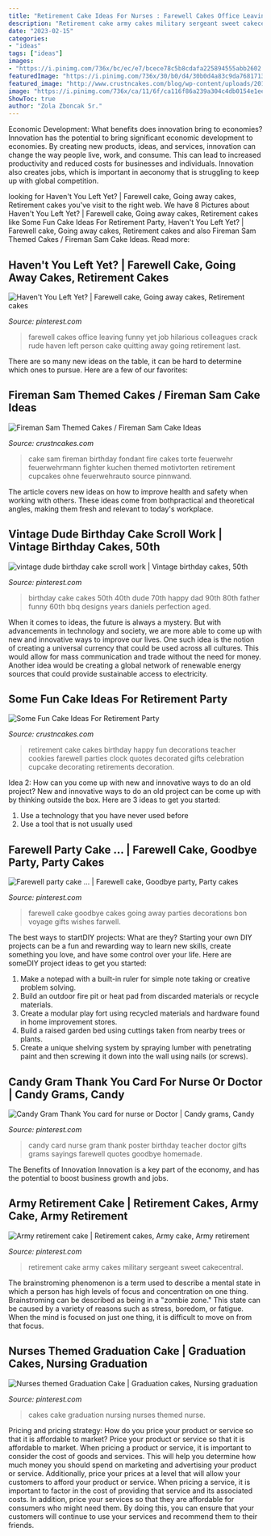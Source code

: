 ```yaml
---
title: "Retirement Cake Ideas For Nurses : Farewell Cakes Office Leaving Funny Yet Job Hilarious Colleagues Crack Rude Haven Left Person Cake Quitting Away Going Retirement Last"
description: "Retirement cake army cakes military sergeant sweet cakecentral"
date: "2023-02-15"
categories:
- "ideas"
tags: ["ideas"]
images:
- "https://i.pinimg.com/736x/bc/ec/e7/bcece78c5b8cdafa225894555abb2602.jpg"
featuredImage: "https://i.pinimg.com/736x/30/b0/d4/30b0d4a83c9da7681713f2bbdbf29914--th-birthday-birthday-cakes.jpg"
featured_image: "http://www.crustncakes.com/blog/wp-content/uploads/2017/06/d53c854b72dbd452976f55ef2128a43a.jpg"
image: "https://i.pinimg.com/736x/ca/11/6f/ca116f86a239a304c4db0154e1eeccf1--retirement-cakes-army.jpg"
ShowToc: true
author: "Zola Zboncak Sr."
---
```



Economic Development: What benefits does innovation bring to economies?
Innovation has the potential to bring significant economic development to economies. By creating new products, ideas, and services, innovation can change the way people live, work, and consume. This can lead to increased productivity and reduced costs for businesses and individuals. Innovation also creates jobs, which is important in aeconomy that is struggling to keep up with global competition.

	

		
looking for Haven&#039;t You Left Yet? | Farewell cake, Going away cakes, Retirement cakes you've visit to the right web. We have 8 Pictures about Haven&#039;t You Left Yet? | Farewell cake, Going away cakes, Retirement cakes like Some Fun Cake Ideas For Retirement Party, Haven&#039;t You Left Yet? | Farewell cake, Going away cakes, Retirement cakes and also Fireman Sam Themed Cakes / Fireman Sam Cake Ideas. Read more:
		
    
## Haven&#039;t You Left Yet? | Farewell Cake, Going Away Cakes, Retirement Cakes

<img loading=lazy src="https://i.pinimg.com/736x/b8/6c/65/b86c6579176c131463de3bb24d64ca6a.jpg" onerror="this.onerror=null;this.src='https://tse2.mm.bing.net/th?id=OIP.Sh7esiLV-dV-pT98d2mk3gHaHa&amp;pid=15.1';" alt="Haven&#039;t You Left Yet? | Farewell cake, Going away cakes, Retirement cakes">

_Source: pinterest.com_

>farewell cakes office leaving funny yet job hilarious colleagues crack rude haven left person cake quitting away going retirement last. 

	

There are so many new ideas on the table, it can be hard to determine which ones to pursue. Here are a few of our favorites: 

    
## Fireman Sam Themed Cakes / Fireman Sam Cake Ideas

<img loading=lazy src="http://www.crustncakes.com/blog/wp-content/uploads/2015/11/862b14a17af3b3427a2d0ff6789bae47.jpg" onerror="this.onerror=null;this.src='https://tse1.mm.bing.net/th?id=OIP.ELXspEJ9FbLpeEIIKiG14gHaJ3&amp;pid=15.1';" alt="Fireman Sam Themed Cakes / Fireman Sam Cake Ideas">

_Source: crustncakes.com_

>cake sam fireman birthday fondant fire cakes torte feuerwehr feuerwehrmann fighter kuchen themed motivtorten retirement cupcakes ohne feuerwehrauto source pinnwand. 

	

The article covers new ideas on how to improve health and safety when working with others. These ideas come from bothpractical and theoretical angles, making them fresh and relevant to today's workplace.

    
## Vintage Dude Birthday Cake Scroll Work | Vintage Birthday Cakes, 50th

<img loading=lazy src="https://i.pinimg.com/736x/30/b0/d4/30b0d4a83c9da7681713f2bbdbf29914--th-birthday-birthday-cakes.jpg" onerror="this.onerror=null;this.src='https://tse3.mm.bing.net/th?id=OIP.ZjEZiUCsxg2QxUTSbhE6fgHaJ3&amp;pid=15.1';" alt="vintage dude birthday cake scroll work | Vintage birthday cakes, 50th">

_Source: pinterest.com_

>birthday cake cakes 50th 40th dude 70th happy dad 90th 80th father funny 60th bbq designs years daniels perfection aged. 

	

When it comes to ideas, the future is always a mystery. But with advancements in technology and society, we are more able to come up with new and innovative ways to improve our lives. One such idea is the notion of creating a universal currency that could be used across all cultures. This would allow for mass communication and trade without the need for money. Another idea would be creating a global network of renewable energy sources that could provide sustainable access to electricity.

    
## Some Fun Cake Ideas For Retirement Party

<img loading=lazy src="http://www.crustncakes.com/blog/wp-content/uploads/2017/06/d53c854b72dbd452976f55ef2128a43a.jpg" onerror="this.onerror=null;this.src='https://tse1.mm.bing.net/th?id=OIP.-fMypAlXjxkYldbe5N0rvQHaHa&amp;pid=15.1';" alt="Some Fun Cake Ideas For Retirement Party">

_Source: crustncakes.com_

>retirement cake cakes birthday happy fun decorations teacher cookies farewell parties clock quotes decorated gifts celebration cupcake decorating retirements decoration. 

	

Idea 2: How can you come up with new and innovative ways to do an old project?
New and innovative ways to do an old project can be come up with by thinking outside the box. Here are 3 ideas to get you started: 
1. Use a technology that you have never used before 
2. Use a tool that is not usually used 

    
## Farewell Party Cake … | Farewell Cake, Goodbye Party, Party Cakes

<img loading=lazy src="https://i.pinimg.com/736x/c3/ac/97/c3ac97b00dc3c318dbd379e741d24130.jpg" onerror="this.onerror=null;this.src='https://tse2.mm.bing.net/th?id=OIP.dPZANrQIwr0jWbT13dcKxQHaJ3&amp;pid=15.1';" alt="Farewell party cake … | Farewell cake, Goodbye party, Party cakes">

_Source: pinterest.com_

>farewell cake goodbye cakes going away parties decorations bon voyage gifts wishes farwell. 

	

The best ways to startDIY projects: What are they?
Starting your own DIY projects can be a fun and rewarding way to learn new skills, create something you love, and have some control over your life. Here are someDIY project ideas to get you started: 
1. Make a notepad with a built-in ruler for simple note taking or creative problem solving.
2. Build an outdoor fire pit or heat pad from discarded materials or recycle materials. 
3. Create a modular play fort using recycled materials and hardware found in home improvement stores. 
4. Build a raised garden bed using cuttings taken from nearby trees or plants. 
5. Create a unique shelving system by spraying lumber with penetrating paint and then screwing it down into the wall using nails (or screws).

    
## Candy Gram Thank You Card For Nurse Or Doctor | Candy Grams, Candy

<img loading=lazy src="https://i.pinimg.com/736x/bc/ec/e7/bcece78c5b8cdafa225894555abb2602.jpg" onerror="this.onerror=null;this.src='https://tse4.mm.bing.net/th?id=OIP.VU5VEq_XyBOyPNiPDDDJRwHaJ3&amp;pid=15.1';" alt="Candy Gram Thank You card for nurse or Doctor | Candy grams, Candy">

_Source: pinterest.com_

>candy card nurse gram thank poster birthday teacher doctor gifts grams sayings farewell quotes goodbye homemade. 

	

The Benefits of Innovation
Innovation is a key part of the economy, and has the potential to boost business growth and jobs.

    
## Army Retirement Cake | Retirement Cakes, Army Cake, Army Retirement

<img loading=lazy src="https://i.pinimg.com/736x/ca/11/6f/ca116f86a239a304c4db0154e1eeccf1--retirement-cakes-army.jpg" onerror="this.onerror=null;this.src='https://tse4.mm.bing.net/th?id=OIP.0nHcFNG_rOoiP6UPt1wpSgHaJ4&amp;pid=15.1';" alt="Army retirement cake | Retirement cakes, Army cake, Army retirement">

_Source: pinterest.com_

>retirement cake army cakes military sergeant sweet cakecentral. 

	

The brainstroming phenomenon is a term used to describe a mental state in which a person has high levels of focus and concentration on one thing. Brainstroming can be described as being in a "zombie zone." This state can be caused by a variety of reasons such as stress, boredom, or fatigue. When the mind is focused on just one thing, it is difficult to move on from that focus.

    
## Nurses Themed Graduation Cake | Graduation Cakes, Nursing Graduation

<img loading=lazy src="https://i.pinimg.com/736x/2d/24/78/2d24787e0a8cedc54dfe07afbbaed776.jpg" onerror="this.onerror=null;this.src='https://tse2.mm.bing.net/th?id=OIP._ITJTo1n5BJJCFZgkbr4gAHaGN&amp;pid=15.1';" alt="Nurses themed Graduation Cake | Graduation cakes, Nursing graduation">

_Source: pinterest.com_

>cakes cake graduation nursing nurses themed nurse. 

	

Pricing and pricing strategy: How do you price your product or service so that it is affordable to market?
Price your product or service so that it is affordable to market. When pricing a product or service, it is important to consider the cost of goods and services. This will help you determine how much money you should spend on marketing and advertising your product or service. Additionally, price your prices at a level that will allow your customers to afford your product or service. When pricing a service, it is important to factor in the cost of providing that service and its associated costs. In addition, price your services so that they are affordable for consumers who might need them. By doing this, you can ensure that your customers will continue to use your services and recommend them to their friends.

